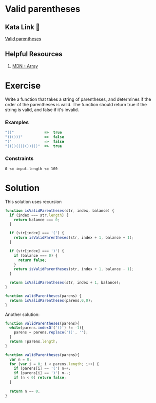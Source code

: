 # Valid parentheses

## Kata Link 🥋

[Valid parentheses](https://www.codewars.com/kata/52774a314c2333f0a7000688/train/javascript)

## Helpful Resources

1. [MDN - Array](https://developer.mozilla.org/en-US/docs/Web/JavaScript/Reference/Global_Objects/Array)

# Exercise
Write a function that takes a string of parentheses, and determines if the order of the parentheses is valid. The function should return true if the string is valid, and false if it's invalid.
### Examples
```js
"()"              =>  true
")(()))"          =>  false
"("               =>  false
"(())((()())())"  =>  true
```
### Constraints

`0 <= input.length <= 100`


# Solution
This solution uses recursion
```js
function isValidParentheses(str, index, balance) {
  if (index === str.length) {
    return balance === 0;
  }

  if (str[index] === '(') {
    return isValidParentheses(str, index + 1, balance + 1);
  }

  if (str[index] === ')') {
    if (balance === 0) {
      return false;
    }
    return isValidParentheses(str, index + 1, balance - 1);
  }

  return isValidParentheses(str, index + 1, balance);
}

function validParentheses(parens) {
  return isValidParentheses(parens,0,0);
}
```
Another solution:
```js
function validParentheses(parens){
  while(parens.indexOf('()') != -1){
    parens = parens.replace('()', '');
  }
  return !parens.length;
}
```
```js
function validParentheses(parens){
  var n = 0;
  for (var i = 0; i < parens.length; i++) {
    if (parens[i] == '(') n++;
    if (parens[i] == ')') n--;
    if (n < 0) return false;
  }
  
  return n == 0;
}
```